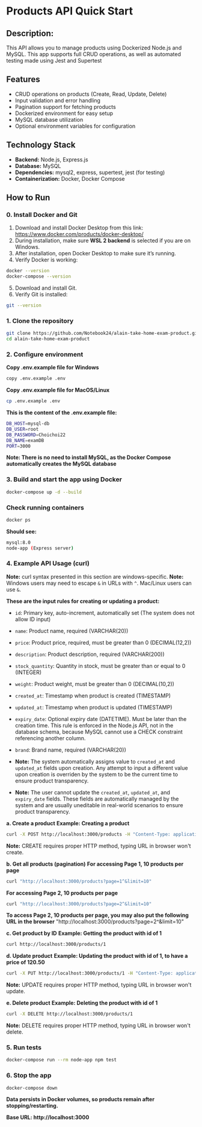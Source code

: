 # Products API Quick Start

## Description:
This API allows you to manage products using Dockerized Node.js and MySQL. This app supports full CRUD operations, as well as automated testing made using Jest and Supertest

## Features

- CRUD operations on products (Create, Read, Update, Delete)
- Input validation and error handling
- Pagination support for fetching products
- Dockerized environment for easy setup
- MySQL database utilization
- Optional environment variables for configuration

## Technology Stack

- **Backend:** Node.js, Express.js
- **Database:** MySQL
- **Dependencies:** mysql2, express, supertest, jest (for testing)
- **Containerization:** Docker, Docker Compose

## How to Run

### 0. Install Docker and Git
1. Download and install Docker Desktop from this link: https://www.docker.com/products/docker-desktop/
2. During installation, make sure **WSL 2 backend** is selected if you are on Windows.
3. After installation, open Docker Desktop to make sure it’s running.
4. Verify Docker is working:
```bash
docker --version
docker-compose --version
```
5. Download and install Git.
6. Verify Git is installed:
```bash
git --version
```

### 1. Clone the repository
```bash
git clone https://github.com/Notebook24/alain-take-home-exam-product.git
cd alain-take-home-exam-product
```

### 2. Configure environment
**Copy .env.example file for Windows**
```bash
copy .env.example .env
```

**Copy .env.example file for MacOS/Linux**
```bash
cp .env.example .env
```

**This is the content of the .env.example file:**
```bash
DB_HOST=mysql-db
DB_USER=root
DB_PASSWORD=Choichoi22
DB_NAME=examDB
PORT=3000
```

**Note: There is no need to install MySQL, as the Docker Compose automatically creates the MySQL database**

### 3. Build and start the app using Docker
```bash
docker-compose up -d --build
```

### Check running containers
```bash
docker ps
```
**Should see:**
```bash
mysql:8.0
node-app (Express server)
```

### 4. Example API Usage (curl)

**Note:** curl syntax presented in this section are windows-specific.
**Note:** Windows users may need to escape `&` in URLs with `^`. Mac/Linux users can use `&`.

**These are the input rules for creating or updating a product:**
- `id`: Primary key, auto-increment, automatically set (The system does not allow ID input)
- `name`: Product name, required (VARCHAR(20))
- `price`: Product price, required, must be greater than 0 (DECIMAL(12,2))
- `description`: Product description, required (VARCHAR(200))
- `stock_quantity`: Quantity in stock, must be greater than or equal to 0 (INTEGER)
- `weight`: Product weight, must be greater than 0 (DECIMAL(10,2))
- `created_at`: Timestamp when product is created (TIMESTAMP)
- `updated_at`: Timestamp when product is updated (TIMESTAMP)
- `expiry_date`: Optional expiry date (DATETIME). Must be later than the creation time. This rule is enforced in the Node.js API, not in the database schema, because MySQL cannot use a CHECK constraint referencing another column.
- `brand`: Brand name, required (VARCHAR(20))

- **Note:** The system automatically assigns value to `created_at` and `updated_at` fields upon creation. Any attempt to input a different value upon creation is overriden by the system to be the current time to ensure product transparency.
- **Note:** The user cannot update the `created_at`, `updated_at`, and `expiry_date` fields. These fields are automatically managed by the system and are usually uneditable in real-world scenarios to ensure product transparency.

**a. Create a product**
**Example: Creating a product**
```bash
curl -X POST http://localhost:3000/products -H "Content-Type: application/json" -d "{\"name\":\"Sample Product\",\"price\":99.99,\"description\":\"Test product\",\"stock_quantity\":10,\"weight\":1.5,\"expiry_date\":\"2025-12-31\",\"brand\":\"TestBrand\"}"
```
**Note:** CREATE requires proper HTTP method, typing URL in browser won't create.

**b. Get all products (pagination)**
**For accessing Page 1, 10 products per page**
```bash
curl "http://localhost:3000/products?page=1^&limit=10"
```
**For accessing Page 2, 10 products per page**
```bash
curl "http://localhost:3000/products?page=2^&limit=10"
```

**To access Page 2, 10 products per page, you may also put the following URL in the browser**
"http://localhost:3000/products?page=2^&limit=10"

**c. Get product by ID**
**Example: Getting the product with id of 1**
```bash
curl http://localhost:3000/products/1
```

**d. Update product**
**Example: Updating the product with id of 1, to have a price of 120.50**
```bash
curl -X PUT http://localhost:3000/products/1 -H "Content-Type: application/json" -d "{\"price\":120.50}"
```
**Note:** UPDATE requires proper HTTP method, typing URL in browser won't update.

**e. Delete product**
**Example: Deleting the product with id of 1**
```bash
curl -X DELETE http://localhost:3000/products/1
```
**Note:** DELETE requires proper HTTP method, typing URL in browser won't delete.

### 5. Run tests
```bash
docker-compose run --rm node-app npm test
```

### 6. Stop the app
```bash
docker-compose down
```

**Data persists in Docker volumes, so products remain after stopping/restarting.**

**Base URL: http://localhost:3000**

